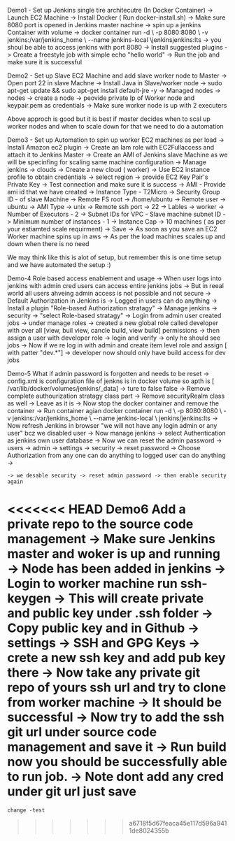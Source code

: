 Demo1 - Set up Jenkins single tire architecutre (In Docker Container)
    -> Launch EC2 Machine
    -> Install Docker ( Run docker-install.sh)
    -> Make sure 8080 port is opened in Jenkins master nachine
    -> spin up a jenkins Container with volume
    -> docker container run -d \ -p 8080:8080 \ -v jenkins:/var/jenkins_home \ --name jenkins-local \jenkinsjenkins:lts
    -> you shoul be able to access jenkins with port 8080
    -> Install suggested plugins
    -> Create a freestyle job with simple echo "hello world"
    -> Run the job and make sure it is successful


Demo2 - Set up Slave EC2 Machine and add slave worker node to Master
    -> Open port 22 in slave Machne
    -> Install Java in Slave/worker node
    -> sudo apt-get update && sudo apt-get install default-jre -y
    -> Managed nodes -> nodes -> create a node
    -> peovide private Ip of Worker node and keypair.pem as credentials
    -> Make sure worker node is up with 2 executers

Above approch is good but it is best if master decides when to scal up worker nodes and when to scale down
for that we need to do a automation 

Demo3 - Set up Automation to spin up worker EC2 machines as per load
    -> Install Amazon ec2 plugin
    -> Create an Iam role with EC2Fullaccess and attach it to Jenkins Master
    -> Create an AMI of Jenkins slave Machine as we will be specinfing for scaling same machine configuration
    -> Manage jenkins -> clouds -> Create a new cloud ( worker)
    -> Use EC2 instance profile to obtain credentials
    -> select region
    -> provide EC2 Key Pair's Private Key
    -> Test connection and make sure it is success
    -> AMI - Provide ami id that we have created
    -> Instance Type - T2Micro
    -> Security Group ID - of slave Machine
    -> Remote FS root -> /home/ubuntu
    -> Remote user -> ubuntu
    -> AMI Type -> unix
    -> Remote ssh port -> 22
    -> Lables -> worker
    -> Number of Executors - 2
    -> Subnet IDs for VPC - Slave machine subnet ID
    -> Minimum number of instances - 1
    -> Instance Cap -> 10 machines ( as per your estiamted scale requirment)
    -> Save
    -> As soon as you save an EC2 Worker machine spins up in aws
    -> As per the load machines scales up and down when there is no need

We may think like this is alot of setup, but remember this is one time setup and we have automated the setup :)


Demo-4 Role based access enablement and usage
    -> When user logs into jenkins with admin cred users can access entire jenkins jobs
    -> But in reeal world all users ahveing admin access is not possible and not secure
    -> Default Authorization in Jenkins is -> Logged in users can do anything
    -> Install a plugin "Role-based Authorization stratagy"
    -> Manage jenkins -> security -> "select Role-based stratagy"
    -> Login from admin user created jobs
    -> under manage roles -> created a new global role called developer with over all [view, buil view, cancle  build, view build] permissions
    -> then assign a user with developer role -> login and verify
    -> only he should see jobs
    -> Now if we re log in with admin and create item level role and assign [ with patter "dev.*"]
    -> developer now should only have build access for dev jobs

Demo-5 What if admin password is forgotten and needs to be reset
    -> config.xml is configuration file of jenkns is in docker volume so apth is [ /var/lib/docker/volumes/jenkins/_data]
    -> ture to false <useSecurity>false</useSecurity>
    -> Remove complete authourization stratagy class part
    -> Remove securityRealm class as well
    -> Leave <disableRememberMe> as it is
    -> Now stop the docker container and remove the container
    -> Run container agian docker container run -d \ -p 8080:8080 \ -v jenkins:/var/jenkins_home \ --name jenkins-local \ jenkins/jenkins:lts
    -> Now refresh Jenkins in browser "we will not have any login admin or any user" bcz we disabled user
    -> Now manage jenkins -> select Authentication as jenkins own user database 
    -> Now we can reset the admin password -> users -> admin -> settings -> security -> reset password
    -> Choose Authorization from any one can do anything to logged user can do anything
    -> 

    -> we desable security -> reset admin password -> then enable security again

<<<<<<< HEAD
    Demo6 Add a private repo to the source code management 
        ->  Make sure Jenkins master and woker is up and running
        ->  Node has been added in jenkins
        ->  Login to worker machine run ssh-keygen
        ->  This will create private and public key under .ssh folder
        ->  Copy public key and in Github -> settings -> SSH and GPG Keys -> crete  a new ssh key and add pub key there
        ->  Now take any private git repo of yours ssh url and try to clone from worker machine
        -> It should be successful
        -> Now try to add the ssh git url under source code management and save it
        -> Run build now you should be successfully able to run job.
        -> Note dont add any cred under git url just save
=======
    change -test
>>>>>>> a6718f5d67feaca45e117d596a9411de8024355b





